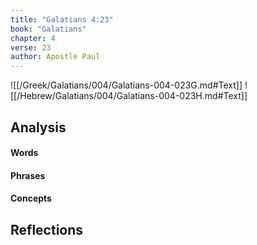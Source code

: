 ```yaml
---
title: "Galatians 4:23"
book: "Galatians"
chapter: 4
verse: 23
author: Apostle Paul
---
```

![[/Greek/Galatians/004/Galatians-004-023G.md#Text]]
![[/Hebrew/Galatians/004/Galatians-004-023H.md#Text]]

## Analysis

#### Words

#### Phrases

#### Concepts

## Reflections
